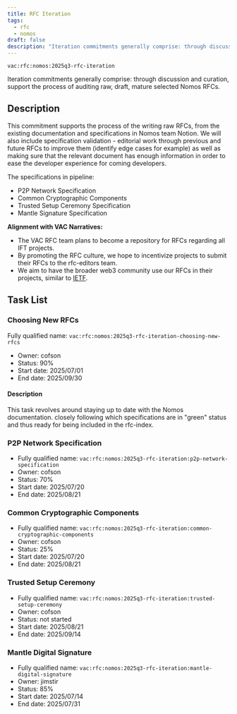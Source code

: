 ```yaml
---
title: RFC Iteration
tags:
  - rfc
  - nomos
draft: false
description: "Iteration commitments generally comprise: through discussion and curation, support the process of auditing raw, draft, mature selected Nomos RFCs."
---
```


`vac:rfc:nomos:2025q3-rfc-iteration`

Iteration commitments generally comprise:
through discussion and curation,
support the process of auditing raw, draft, mature selected Nomos RFCs.

## Description

This commitment supports the process of the writing raw RFCs,
from the existing documentation and specifications in Nomos team Notion.
We will also include specification validation - 
editorial work through previous and future RFCs to improve them
(identify edge cases for example)
as well as making sure that the relevant document has enough information
in order to ease the developer experience for coming developers.

The specifications in pipeline:
- P2P Network Specification
- Common Cryptographic Components
- Trusted Setup Ceremony Specification
- Mantle Signature Specification


**Alignment with VAC Narratives:**

- The VAC RFC team plans to become a repository
for RFCs regarding all IFT 
  projects.
- By promoting the RFC culture,
we hope to incentivize projects to submit their RFCs
to the rfc-editors team.
- We aim to have the broader web3 community use our RFCs
in their projects, similar to [IETF](https://www.ietf.org/).

## Task List

### Choosing New RFCs

 Fully qualified name: 
  `vac:rfc:nomos:2025q3-rfc-iteration-choosing-new-rfcs`
- Owner: cofson
- Status: 90%
- Start date: 2025/07/01
- End date: 2025/09/30

#### Description

This task revolves around staying up to date with the Nomos documentation.
closely following which specifications are in "green" status
and thus ready for being included in the rfc-index.

### P2P Network Specification

- Fully qualified name:
  `vac:rfc:nomos:2025q3-rfc-iteration:p2p-network-specification`
- Owner: cofson
- Status: 70%
- Start date: 2025/07/20
- End date: 2025/08/21

### Common Cryptographic Components

- Fully qualified name:
  `vac:rfc:nomos:2025q3-rfc-iteration:common-cryptographic-components`
- Owner: cofson
- Status: 25%
- Start date: 2025/07/20
- End date: 2025/08/21

### Trusted Setup Ceremony

- Fully qualified name:
  `vac:rfc:nomos:2025q3-rfc-iteration:trusted-setup-ceremony`
- Owner: cofson
- Status: not started
- Start date: 2025/08/21
- End date: 2025/09/14

### Mantle Digital Signature

- Fully qualified name:
  `vac:rfc:nomos:2025q3-rfc-iteration:mantle-digital-signature`
- Owner: jimstir
- Status: 85%
- Start date: 2025/07/14
- End date: 2025/07/31